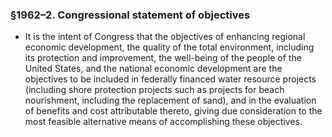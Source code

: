 ### §1962–2. Congressional statement of objectives
* It is the intent of Congress that the objectives of enhancing regional economic development, the quality of the total environment, including its protection and improvement, the well-being of the people of the United States, and the national economic development are the objectives to be included in federally financed water resource projects (including shore protection projects such as projects for beach nourishment, including the replacement of sand), and in the evaluation of benefits and cost attributable thereto, giving due consideration to the most feasible alternative means of accomplishing these objectives.